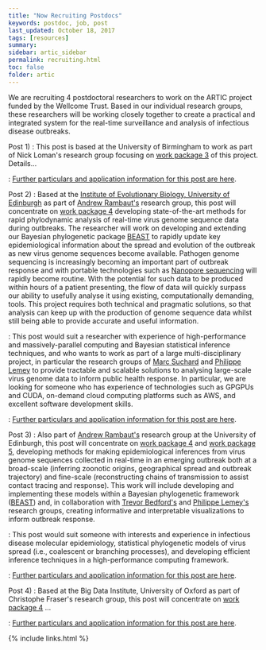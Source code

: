 ```yaml
---
title: "Now Recruiting Postdocs"
keywords: postdoc, job, post
last_updated: October 18, 2017
tags: [resources]
summary:
sidebar: artic_sidebar
permalink: recruiting.html
toc: false 
folder: artic
---
```

           
We are recruiting 4 postdoctoral researchers to work on the ARTIC project funded by the Wellcome Trust. 
Based in our individual research groups, these researchers will be working closely together to create a practical and integrated system for the real-time surveillance and analysis of infectious disease outbreaks.
                     
Post 1) 
: This post is based at the University of Birmingham to work as part of Nick Loman's research group focusing on [work package 3](wp3_bioinformatics) of this project. Details... 

: [Further particulars and application information for this post are here](url).

Post 2)
: Based at the [Institute of Evolutionary Biology, University of Edinburgh](https://www.ed.ac.uk/biology/evolutionary-biology) as part of [Andrew Rambaut's](http://tree.bio.ed.ac.uk) research group, this post will concentrate on [work package 4](wp4_phylogenetics) developing state-of-the-art methods for rapid phylodynamic analysis of real-time virus genome sequence data during outbreaks. 
The researcher will work on developing and extending our Bayesian phylogenetic package [BEAST](http://beast.community) to rapidly update key epidemiological information about the spread and evolution of the outbreak as new virus genome sequences become available. 
Pathogen genome sequencing is increasingly becoming an important part of outbreak response and with portable technologies such as [Nanopore sequencing](wp2-sequencing) will rapidly become routine. 
With the potential for such data to be produced within hours of a patient presenting, the flow of data will quickly surpass our ability to usefully analyse it using existing, computationally demanding, tools. 
This project requires both technical and pragmatic solutions, so that analysis can keep up with the production of genome sequence data whilst still being able to provide accurate and useful information. 

: This post would suit a researcher with experience of high-performance and massively-parallel computing and Bayesian statistical inference techniques, and who wants to work as part of a large multi-disciplinary project, in particular the research groups of [Marc Suchard](http://faculty.biomath.ucla.edu/msuchard/) and [Philippe Lemey](https://www.kuleuven.be/aidslab/phylogeography/home.html) to provide tractable and scalable solutions to analysing large-scale virus genome data to inform public health response. 
In particular, we are looking for someone who has experience of technologies such as GPGPUs and CUDA, on-demand cloud computing platforms such as AWS, and excellent software development skills.
 
: [Further particulars and application information for this post are here](url).
           
Post 3)
: Also part of [Andrew Rambaut's](http://tree.bio.ed.ac.uk) research group at the University of Edinburgh, this post will concentrate on [work package 4](wp4_phylogenetics) and [work package 5](wp5-viz-and-comms), developing methods for making epidemiological inferences from virus genome sequences collected in real-time in an emerging outbreak both at a broad-scale (inferring zoonotic origins, geographical spread and outbreak trajectory) and fine-scale (reconstructing chains of transmission to assist contact tracing and response). 
This work will include developing and implementing these models within a Bayesian phylogenetic framework ([BEAST](http://beast.community)) and, in collaboration with [Trevor Bedford's](http://bedford.io) and [Philippe Lemey's](https://www.kuleuven.be/aidslab/phylogeography/home.html) research groups, creating informative and interpretable visualizations to inform outbreak response.

: This post would suit someone with interests and experience in infectious disease molecular epidemiology, statistical phylogenetic models of virus spread (i.e., coalescent or branching processes), and developing efficient inference techniques in a high-performance computing framework.
        
: [Further particulars and application information for this post are here](url).
           
Post 4)
: Based at the Big Data Institute, University of Oxford as part of Christophe Fraser's research group, this post will concentrate on [work package 4](wp4_phylogenetics) ...  

: [Further particulars and application information for this post are here](url).
           
{% include links.html %}
